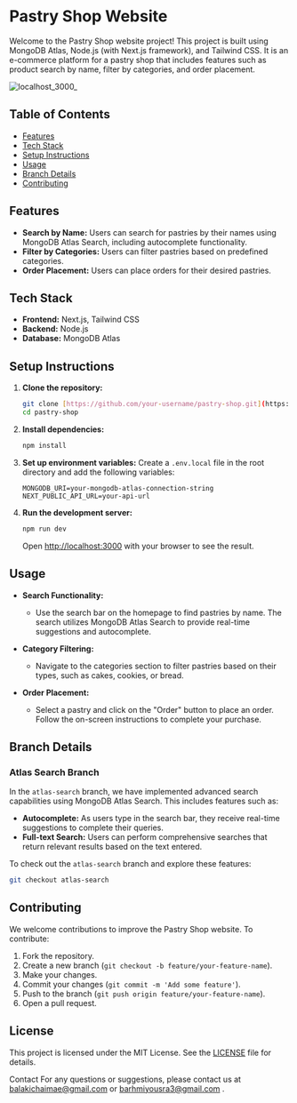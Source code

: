 # Pastry Shop Website

Welcome to the Pastry Shop website project! This project is built using MongoDB Atlas, Node.js (with Next.js framework), and Tailwind CSS. It is an e-commerce platform for a pastry shop that includes features such as product search by name, filter by categories, and order placement.

![localhost_3000_](https://github.com/chaimaebk1/mongoAtlas/assets/138295122/07155d4b-b978-4621-b69d-9f021768f23d)


## Table of Contents
- [Features](#features)
- [Tech Stack](#tech-stack)
- [Setup Instructions](#setup-instructions)
- [Usage](#usage)
- [Branch Details](#branch-details)
- [Contributing](#contributing)

## Features
- **Search by Name:** Users can search for pastries by their names using MongoDB Atlas Search, including autocomplete functionality.
- **Filter by Categories:** Users can filter pastries based on predefined categories.
- **Order Placement:** Users can place orders for their desired pastries.

## Tech Stack
- **Frontend:** Next.js, Tailwind CSS
- **Backend:** Node.js
- **Database:** MongoDB Atlas

## Setup Instructions
1. **Clone the repository:**
    ```sh
    git clone [https://github.com/your-username/pastry-shop.git](https://github.com/chaimaebk1/mongoAtlas.git)
    cd pastry-shop
    ```

2. **Install dependencies:**
    ```sh
    npm install
    ```

3. **Set up environment variables:**
    Create a `.env.local` file in the root directory and add the following variables:
    ```env
    MONGODB_URI=your-mongodb-atlas-connection-string
    NEXT_PUBLIC_API_URL=your-api-url
    ```

4. **Run the development server:**
    ```sh
    npm run dev
    ```
    Open [http://localhost:3000](http://localhost:3000) with your browser to see the result.

## Usage
- **Search Functionality:**
  - Use the search bar on the homepage to find pastries by name. The search utilizes MongoDB Atlas Search to provide real-time suggestions and autocomplete.

- **Category Filtering:**
  - Navigate to the categories section to filter pastries based on their types, such as cakes, cookies, or bread.

- **Order Placement:**
  - Select a pastry and click on the "Order" button to place an order. Follow the on-screen instructions to complete your purchase.

## Branch Details

### Atlas Search Branch
In the `atlas-search` branch, we have implemented advanced search capabilities using MongoDB Atlas Search. This includes features such as:
- **Autocomplete:** As users type in the search bar, they receive real-time suggestions to complete their queries.
- **Full-text Search:** Users can perform comprehensive searches that return relevant results based on the text entered.

To check out the `atlas-search` branch and explore these features:
```sh
git checkout atlas-search
```

## Contributing
We welcome contributions to improve the Pastry Shop website. To contribute:
1. Fork the repository.
2. Create a new branch (`git checkout -b feature/your-feature-name`).
3. Make your changes.
4. Commit your changes (`git commit -m 'Add some feature'`).
5. Push to the branch (`git push origin feature/your-feature-name`).
6. Open a pull request.

## License
This project is licensed under the MIT License. See the [LICENSE](LICENSE) file for details.

Contact
For any questions or suggestions, please contact us at balakichaimae@gmail.com or barhmiyousra3@gmail.com .

